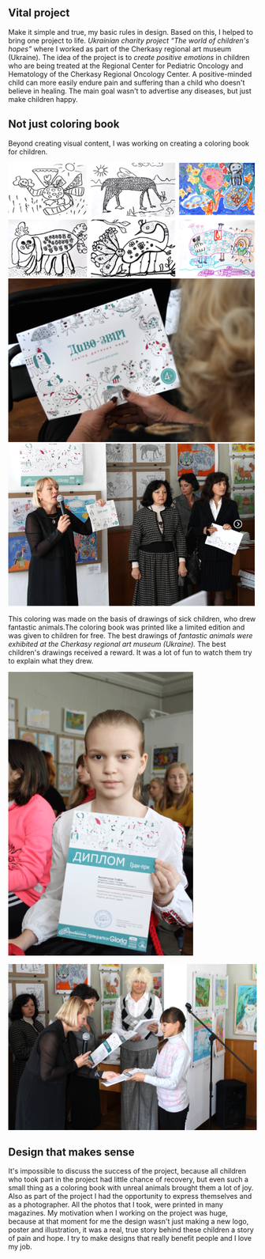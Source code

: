  ## Vital project
 
Make it simple and true, my basic rules in design. Based on this, I helped to bring one project to life.
*Ukrainian charity project “The world of children's hopes”*  where I worked as part of the Cherkasy regional
art museum (Ukraine). The idea of the project is to *create positive emotions* in children who are being 
treated at the Regional Center for Pediatric Oncology and Hematology of the Cherkasy Regional Oncology Center.
A positive-minded child can more easily endure pain and suffering than a child who doesn't believe in healing.
The main goal wasn't to advertise any diseases, but just make children happy.

## Not just coloring book

Beyond creating visual content, I was working on creating a coloring book for children.

<img src="/img/coloring 1.png" width="500">



<img src="/img/Coloring 2.png" width="500">



<img src="/img/3 coloring.png" width="500">



This coloring was made on the basis of drawings of sick children, who drew fantastic animals.The coloring 
book was printed like a limited edition and was given to children for free. The best drawings of *fantastic 
animals were exhibited at the Cherkasy regional art museum (Ukraine).*
The best children's drawings received a reward. It was a lot of fun to watch them try to explain what they drew.

![](/img/3.png)

![](/img/4.png)

## Design that makes sense

It's impossible to discuss the success of the project, because all children who took part in the project 
had little chance of recovery, but even such a small thing as a coloring book with unreal animals brought
them a lot of joy. Also as part of the project I had the opportunity to express themselves and 
as a photographer. All the photos that I took, were printed in many magazines.
My motivation when I working on the project was huge, because at that moment for me the design wasn't 
just making a new logo, poster and illustration, it was a real, true story behind these children
a story of pain and hope. I try to make designs that really benefit people and I love my job. 
